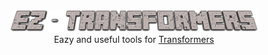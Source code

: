 <p align="center">
    <br>
    <img src="https://raw.githubusercontent.com/p208p2002/drive/master/drive/ez%20-%20transformers.png" width="400"/>
    <br>
    Eazy and useful tools for <a href="https://github.com/huggingface/transformers">Transformers</a>
<p>
